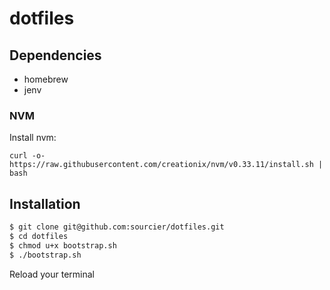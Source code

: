# dotfiles

## Dependencies

* homebrew
* jenv

### NVM

Install nvm:

```
curl -o- https://raw.githubusercontent.com/creationix/nvm/v0.33.11/install.sh | bash
```

## Installation



```bash
$ git clone git@github.com:sourcier/dotfiles.git
$ cd dotfiles
$ chmod u+x bootstrap.sh
$ ./bootstrap.sh
```

Reload your terminal